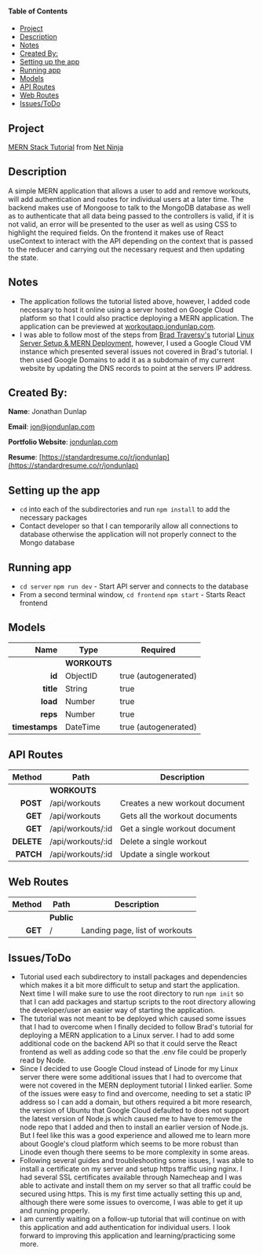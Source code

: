 #### Table of Contents

- [Project](#project)
- [Description](#description)
- [Notes](#notes)
- [Created By:](#created-by)
- [Setting up the app](#setting-up-the-app)
- [Running app](#running-app)
- [Models](#models)
- [API Routes](#api-routes)
- [Web Routes](#web-routes)
- [Issues/ToDo](#issuestodo)

## Project

[MERN Stack Tutorial](https://www.youtube.com/playlist?list=PL4cUxeGkcC9iJ_KkrkBZWZRHVwnzLIoUE) from [Net Ninja](https://www.youtube.com/c/TheNetNinja)

## Description

A simple MERN application that allows a user to add and remove workouts, will add authentication and routes for individual users at a later time. The backend makes use of Mongoose to talk to the MongoDB database as well as to authenticate that all data being passed to the controllers is valid, if it is not valid, an error will be presented to the user as well as using CSS to highlight the required fields. On the frontend it makes use of React useContext to interact with the API depending on the context that is passed to the reducer and carrying out the necessary request and then updating the state.

## Notes

- The application follows the tutorial listed above, however, I added code necessary to host it online using a server hosted on Google Cloud platform so that I could also practice deploying a MERN application. The application can be previewed at [workoutapp.jondunlap.com](https://workoutapp.jondunlap.com).
- I was able to follow most of the steps from [Brad Traversy's](https://www.youtube.com/c/TraversyMedia) tutorial [Linux Server Setup & MERN Deployment](https://www.youtube.com/watch?v=7aRjGIhwyQM), however, I used a Google Cloud VM instance which presented several issues not covered in Brad's tutorial. I then used Google Domains to add it as a subdomain of my current website by updating the DNS records to point at the servers IP address.

## Created By:

**Name**: Jonathan Dunlap

**Email**: [jon@jondunlap.com](mailto:jon@jondunlap.com)

**Portfolio Website**: [jondunlap.com](https://jondunlap.com)

**Resume**: [https://standardresume.co/r/jondunlap](https://standardresume.co/r/jondunlap)

## Setting up the app

- `cd` into each of the subdirectories and run `npm install` to add the necessary packages
- Contact developer so that I can temporarily allow all connections to database otherwise the application will not properly connect to the Mongo database

## Running app

- `cd server` `npm run dev` - Start API server and connects to the database
- From a second terminal window, `cd frontend` `npm start` - Starts React frontend

## Models

|           Name | Type         | Required             |
| -------------: | ------------ | -------------------- |
|                | **WORKOUTS** |                      |
|         **id** | ObjectID     | true (autogenerated) |
|      **title** | String       | true                 |
|       **load** | Number       | true                 |
|       **reps** | Number       | true                 |
| **timestamps** | DateTime     | true (autogenerated) |

## API Routes

|     Method | Path              | Description                    |
| ---------: | ----------------- | ------------------------------ |
|            | **WORKOUTS**      |                                |
|   **POST** | /api/workouts     | Creates a new workout document |
|    **GET** | /api/workouts     | Gets all the workout documents |
|    **GET** | /api/workouts/:id | Get a single workout document  |
| **DELETE** | /api/workouts/:id | Delete a single workout        |
|  **PATCH** | /api/workouts/:id | Update a single workout        |

## Web Routes

|  Method | Path       | Description                    |
| ------: | ---------- | ------------------------------ |
|         | **Public** |                                |
| **GET** | /          | Landing page, list of workouts |

## Issues/ToDo

- Tutorial used each subdirectory to install packages and dependencies which makes it a bit more difficult to setup and start the application. Next time I will make sure to use the root directory to run `npm init` so that I can add packages and startup scripts to the root directory allowing the developer/user an easier way of starting the application.
- The tutorial was not meant to be deployed which caused some issues that I had to overcome when I finally decided to follow Brad's tutorial for deploying a MERN application to a Linux server. I had to add some additional code on the backend API so that it could serve the React frontend as well as adding code so that the .env file could be properly read by Node.
- Since I decided to use Google Cloud instead of Linode for my Linux server there were some additional issues that I had to overcome that were not covered in the MERN deployment tutorial I linked earlier. Some of the issues were easy to find and overcome, needing to set a static IP address so I can add a domain, but others required a bit more research, the version of Ubuntu that Google Cloud defaulted to does not support the latest version of Node.js which caused me to have to remove the node repo that I added and then to install an earlier version of Node.js. But I feel like this was a good experience and allowed me to learn more about Google's cloud platform which seems to be more robust than Linode even though there seems to be more complexity in some areas.
- Following several guides and troubleshooting some issues, I was able to install a certificate on my server and setup https traffic using nginx. I had several SSL certificates available through Namecheap and I was able to activate and install them on my server so that all traffic could be secured using https. This is my first time actually setting this up and, although there were some issues to overcome, I was able to get it up and running properly.
- I am currently waiting on a follow-up tutorial that will continue on with this application and add authentication for individual users. I look forward to improving this application and learning/practicing some more.
